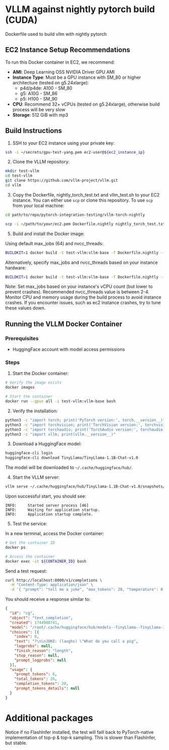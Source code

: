# VLLM against nightly pytorch build (CUDA)
Dockerfile used to build vllm with nightly pytorch

## EC2 Instance Setup Recommendations

To run this Docker container in EC2, we recommend:

- **AMI**: Deep Learning OSS NVIDIA Driver GPU AMI
- **Instance Type**: Must be a GPU instance with SM_80 or higher architecture (tested on g5.24xlarge):
    - p4d/p4de: A100 - SM_80
    - g5: A10G  - SM_86
    - p5: H100  - SM_90
- **CPU**: Recommend 32+ vCPUs (tested on g5.24xlarge), otherwise build process will be very slow
- **Storage**: 512 GiB with mp3

## Build Instructions

1. SSH to your EC2 instance using your private key:
```bash
ssh -i ~/secrets/gpu-test-yang.pem ec2-user@${ec2_instance_ip}
```

2. Clone the VLLM repository:
```bash
mkdir test-vllm
cd test-vllm
git clone https://github.com/vllm-project/vllm.git
cd vllm
```

3. Copy the Dockerfile, nightly_torch_test.txt and vllm_test.sh to your EC2 instance. You can either use `scp` or clone this repository. To use `scp` from your local machine:
```bash
cd path/to/repo/pytorch-integration-testing/vllm-torch-nightly

scp -i ~/path/to/your/ec2.pem Dockerfile.nightly nightly_torch_test.txt vllm_test.sh ec2-user@${ec2_instance_ip}:/home/ec2-user/test-vllm/vllm
```

5. Build and install the Docker image:

Using default max_jobs (64) and nvcc_threads:
```bash
BUILDKIT=1 docker build -t test-vllm:vllm-base -f Dockerfile.nightly --target vllm-base --progress plain .
```

Alternatively, specify max_jobs and nvcc_threads based on your instance hardware:
```bash
BUILDKIT=1 docker build -t test-vllm:vllm-base -f Dockerfile.nightly --target vllm-base --build-arg max-jobs=${MAX_JOBS} --build-arg nvcc_threads=${NVCC_THREADS} --progress plain .
```

Note: Set max_jobs based on your instance's vCPU count (but lower to prevent crashes). Recommended nvcc_threads value is between 2-4. Monitor CPU and memory usage during the build process to avoid instance crashes. If you encounter issues, such as ec2 instance crashes, try to tune these values down.

## Running the VLLM Docker Container

### Prerequisites
- HuggingFace account with model access permissions

### Steps

1. Start the Docker container:
```bash
# Verify the image exists
docker images

# Start the container
docker run --gpus all -i test-vllm:vllm-base bash
```

2. Verify the installation:
```bash
python3 -c "import torch; print('PyTorch version:', torch.__version__)"
python3 -c "import torchvision; print('TorchVision version:', torchvision.__version__)"
python3 -c "import torchaudio; print('TorchAudio version:', torchaudio.__version__)"
python3 -c "import vllm; print(vllm.__version__)"
```

3. Download a HuggingFace model:
```bash
huggingface-cli login
huggingface-cli download TinyLlama/TinyLlama-1.1B-Chat-v1.0
```
The model will be downloaded to `~/.cache/huggingface/hub/`.

4. Start the VLLM server:
```bash
vllm serve ~/.cache/huggingface/hub/TinyLlama-1.1B-Chat-v1.0/snapshots/${MODEL_VERSION}
```

Upon successful start, you should see:
```
INFO:     Started server process [46]
INFO:     Waiting for application startup.
INFO:     Application startup complete.
```

5. Test the service:

In a new terminal, access the Docker container:
```bash
# Get the container ID
docker ps

# Access the container
docker exec -it ${CONTAINER_ID} bash
```

Send a test request:
```bash
curl http://localhost:8000/v1/completions \
  -H "Content-Type: application/json" \
  -d '{ "prompt": "tell me a joke", "max_tokens": 20, "temperature": 0 }'
```

You should receive a response similar to:
```json
{
  "id": "cg",
  "object": "text_completion",
  "created": 1744908741,
  "model": "/root/.cache/huggingface/hub/models--TinyLlama--TinyLlama-1.1B-Chat-v1.0/snapshots/fe8a4ea1ffedaf415f4da2f062534de366a451e6/",
  "choices": [{
    "index": 0,
    "text": "?\n\nJOKE: (laughs) \"What do you call a pig",
    "logprobs": null,
    "finish_reason": "length",
    "stop_reason": null,
    "prompt_logprobs": null
  }],
  "usage": {
    "prompt_tokens": 6,
    "total_tokens": 26,
    "completion_tokens": 20,
    "prompt_tokens_details": null
  }
}
```

# Additional packages
Notice if no FlashInfer installed, the test will faill back to PyTorch-native implementation of top-p & top-k sampling. This is slower than FlashInfer, but stable.
